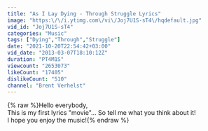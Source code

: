 ```yaml
---
title: "As I Lay Dying - Through Struggle Lyrics"
image: "https:\/\/i.ytimg.com\/vi\/Joj7U1S-sT4\/hqdefault.jpg"
vid_id: "Joj7U1S-sT4"
categories: "Music"
tags: ["Dying","Through","Struggle"]
date: "2021-10-20T22:54:42+03:00"
vid_date: "2013-03-07T18:10:12Z"
duration: "PT4M1S"
viewcount: "2653073"
likeCount: "17405"
dislikeCount: "510"
channel: "Brent Verhelst"
---
```

{% raw %}Hello everybody,<br />This is my first lyrics &quot;movie&quot;... So tell me what you think about it!<br />I hope you enjoy the music!{% endraw %}
